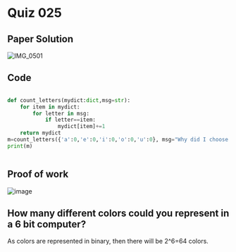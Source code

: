 # Quiz 025

## Paper Solution
![IMG_0501](https://github.com/user-attachments/assets/65497994-ed99-4bd2-89a2-c591997dd168)



## Code
```.py

def count_letters(mydict:dict,msg=str):
    for item in mydict:
        for letter in msg:
            if letter==item:
                mydict[item]+=1
    return mydict
m=count_letters({'a':0,'e':0,'i':0,'o':0,'u':0}, msg="Why did I choose CS?")
print(m)



```

## Proof of work


![image](https://github.com/user-attachments/assets/86275d6e-6cda-4255-bb38-ea000f936542)


## How many different colors could you represent in a 6 bit computer?
As colors are represented in binary, then there will be 2^6=64 colors.
